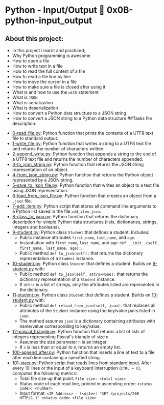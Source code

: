 # Python - Input/Output :page_with_curl: 0x0B-python-input_output
## About this project:
- In this project i learnt and practiced;
- Why Python programming is awesome
- How to open a file
- How to write text in a file
- How to read the full content of a file
- How to read a file line by line
- How to move the cursor in a file
- How to make sure a file is closed after using it
- What is and how to use the `with` statement
- What is `JSON`
- What is serialization
- What is deserialization
- How to convert a Python data structure to a JSON string
- How to convert a JSON string to a Python data structure
##Tasks file description:
* [0-read_file.py](./0-read_file.py): Python function that prints the contents of a UTF8 text
  file to standard output.
* [1-write_file.py](./1-write_file.py): Python function that writes a string to a UTF8 text
  file and returns the number of characters written.
* [2-append_write.py](./2-append_write.py): Python function that appends a string to the end of a
  UTF8 text file and returns the number of characters appended.
* [3-to_json_string.py](./3-to_json_string.py): Python function that returns the JSON string
  representation of an object.
* [4-from_json_string.py](./4-from_json_string.py): Python function that returns the Python object
  represented by a JSON string.
* [5-save_to_json_file.py](./5-save_to_json_file.py): Python function that writes an object to a text
  file using JSON representation.
* [6-load_from_json_file.py](./6-load_from_json_file.py): Python function that creates an object from a
  `.json` file.
* [7-add_item.py](./7-add_item.py): Python script that stores all command line arguments to a
  Python list saved in the file `add_item.json`.
* [8-class_to_json.py](./8-class_to_json.py): Python function that returns the dictionary
  description for simple Python data structures (lists, dictionaries, strings,
  integers and booleans).
* [9-student.py](./9-student.py): Python class `Student` that defines a student. Includes:
    * Public instance attributes `first_name`, `last_name`, and `age`.
    * Instantiation with `first_name`, `last_name`, and `age`:
    `def __init__(self, first_name, last_name, age):`.
    * Public method `def to_json(self):` that returns the dictionary
    representation of a `Student` instance.
* [10-student.py](./10-student.py): Python class `Student` that defines a student. Builds on
  [9-student.py](./9-student.py) with:
    * Public method `def to_json(self, attrs=None):` that returns the
    dictionary representation of a `Student` instance.
    * If `attrs` is a list of strings, only the attributes listed are
    represented in the dictionary.
* [11-student.py](./11-student.py): Python class `Student` that defines a student. Builds on
  [10-student.py](./10-student.py) with:
    * Public method `def reload_from_json(self, json):` that replaces all
    attributes of the `Student` instance using the key/value pairs listed in `json`.
    * The method assumes `json` is a dictionary containing attributes with
    name/value corresponding to key/value.
* [12-pascal_triangle.py](./12-pascal_triangle.py): Python function that returns a list of lists of
  integers representing Pascal's triangle of size `n`.
  * Assumes the size parameter `n` is an integer.
  * If `n` is less than or equal to `0`, returns an empty list.
* [100-append_after.py](./100-append_after.py): Python function that inserts a line of text to a
  file after each line containing a specified string.
* [101-stats.py](./101-stats.py): Python script that reads lines from standard input. After
  every 10 lines or the input of a keyboard interruption (`CTRL + C`), computes the
  following metrics:
    * Total file size up that point: `File size: <total size>`
    * Status code of each read line, printed in ascending order:
    `<status code>: <number>`
  * Input format: `<IP Address> - [<date>] "GET /projects/260 HTTP/1.1"
  <status code> <file size>`
